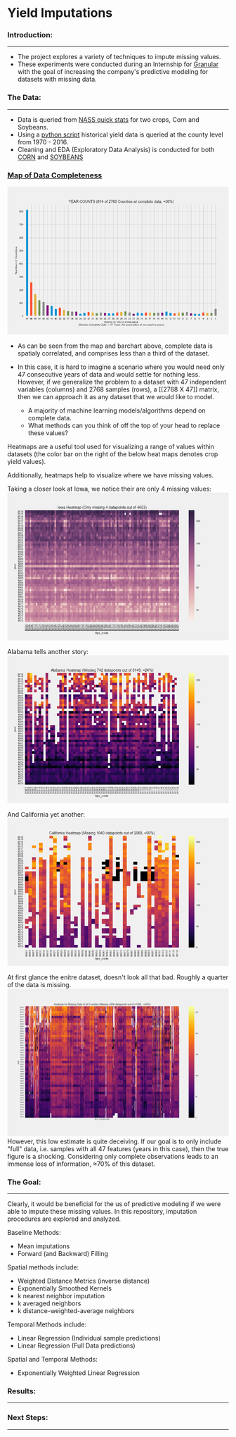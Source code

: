 # Yield Imputations

### Introduction:
-----------------
- The project explores a variety of techniques to impute missing values. 
- These experiments were conducted during an Internship for [Granular](www.granular.ag) with the goal of increasing the company's predictive modeling for datasets with missing data.


### The Data:
-------------
- Data is queried from [NASS quick stats](https://quickstats.nass.usda.gov/) for two crops, Corn and Soybeans.
- Using a [python script](get_data.py) historical yield data is queried at the county level from 1970 - 2016. 
- Cleaning and EDA (Exploratory Data Analysis) is conducted for both [CORN](corn_EDA.ipynb) and [SOYBEANS](soybeans.ipynb)

### [Map of Data Completeness](https://s3.amazonaws.com/yieldimputations/counties_chloropleth_layers_40.html)

![](images/year_counts.png?raw=true)

- As can be seen from the map and barchart above, complete data is spatialy correlated, and comprises less than a third of the dataset. 

- In this case, it is hard to imagine a scenario where you would need only 47 consecutive years of data and would settle for nothing less. However, if we generalize the problem to a dataset with 47 independent variables (columns) and 2768 samples (rows), a [[2768 X 47]] matrix, then we can approach it as any dataset that we would like to model. 
    - A majority of machine learning models/algorithms depend on complete data.
    - What methods can you think of off the top of your head to replace these values?

Heatmaps are a useful tool used for visualizing a range of values within datasets (the color bar on the right of the below heat maps denotes crop yield values). 

Additionally, heatmaps help to visualize where we have missing values.

Taking a closer look at Iowa, we notice their are only 4 missing values:
![](images/IA_heatmap.png?raw=true)

Alabama tells another story:
![](images/AL_heatmap.png?raw=true)

And California yet another:
![](images/CA_heatmap.png?raw=true)

At first glance the enitre dataset, doesn't look all that bad. Roughly a quarter of the data is missing. 
![](images/full_heatmap.png?raw=true)
However, this low estimate is quite deceiving. If our goal is to only include "full" data, i.e. samples with all 47 features (years in this case), then the true figure is a shocking. Considering only complete observations leads to an immense loss of information, ≈70% of this dataset.


### The Goal: 
-------------

Clearly, it would be beneficial for the us of predictive modeling if we were able to impute these missing values. In this repository, imputation procedures are explored and analyzed.

Baseline Methods:
- Mean imputations
- Forward (and Backward) Filling

Spatial methods include:
- Weighted Distance Metrics (inverse distance)
- Exponentially Smoothed Kernels
- k nearest neighbor imputation
- k averaged neighbors 
- k distance-weighted-average neighbors  

Temporal Methods include:
- Linear Regression (Individual sample predictions)
- Linear Regression (Full Data predictions)

Spatial and Temporal Methods: 
- Exponentially Weighted Linear Regression

### Results: 
------------


### Next Steps:
----------------